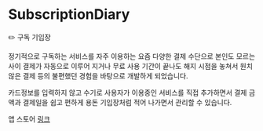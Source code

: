 # SubscriptionDiary

✏️ 구독 기입장

정기적으로 구독하는 서비스를 자주 이용하는 요즘
다양한 결제 수단으로 본인도 모르는 사이 결제가 자동으로 이루어 지거나
무료 사용 기간이 끝나도 해지 시점을 놓쳐서
원치 않은 결제 등의 불편했던 경험을 바탕으로 개발하게 되었습니다. 

카드정보를 입력하지 않고
수기로 사용자가 이용중인 서비스를 직접 추가하면서
결제 금액과 결제일을 쉽고 편하게
용돈 기입장처럼 적어 나가면서 관리할 수 있습니다.


앱 스토어 [링크](https://apps.apple.com/kr/app/구독-기입장/id1564284442)
